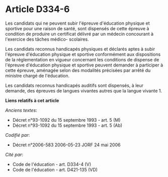 # Article D334-6

Les candidats qui ne peuvent subir l'épreuve d'éducation physique et sportive pour une raison de santé, sont dispensés de
cette épreuve à condition de produire un certificat délivré par un médecin concourant à l'exercice des tâches médico-
scolaires.

Les candidats reconnus handicapés physiques et déclarés aptes à subir l'épreuve d'éducation physique et sportive conformément
aux dispositions de la réglementation en vigueur concernant les conditions de dispense de l'épreuve d'éducation physique et
sportive peuvent demander à participer à cette épreuve, aménagée selon des modalités précisées par arrêté du ministre chargé
de l'éducation.

Les candidats reconnus handicapés auditifs sont dispensés, à leur demande, des épreuves de langues vivantes autres que la
langue vivante 1.

**Liens relatifs à cet article**

_Anciens textes_:

  - Décret n°93-1092 du 15 septembre 1993 - art. 5 (M)
  - Décret n°93-1092 du 15 septembre 1993 - art. 5 (Ab)

_Codifié par_:

  - Décret n°2006-583 2006-05-23 JORF 24 mai 2006

_Cité par_:

  - Code de l'éducation - art. D334-4 (V)
  - Code de l'éducation - art. D421-135 (VD)
